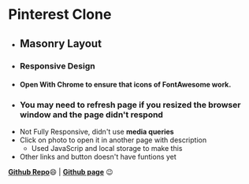 # Pinterest Clone

- ## Masonry Layout
- ### Responsive Design
- #### Open With **Chrome** to ensure that icons of **FontAwesome** work.
- ### You may need to refresh page if you resized the browser window and the page didn't respond
- Not Fully Responsive, didn't use **media queries**
- Click on photo to open it in another page with description
  -  Used JavaScrip and local storage to make this
- Other links and button doesn't have funtions yet

[**Github Repo**](https://github.com/AhmedNabil-hub/PinterestCloneDesign):smile: | [**Github page**](https://ahmednabil-hub.github.io/PinterestCloneDesign/) :wink:
